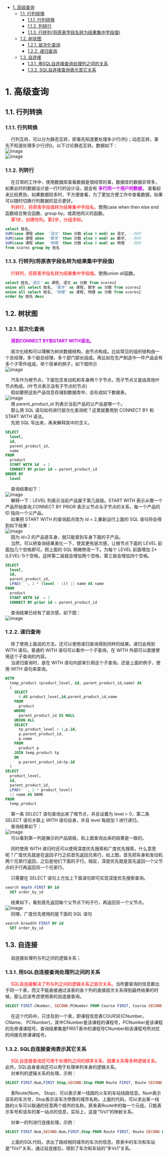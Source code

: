 

<!-- TOC -->

- [1. 高级查询](#1-高级查询)
    - [1.1. 行列转换](#11-行列转换)
        - [1.1.1. 行列转换](#111-行列转换)
        - [1.1.2. 列转行](#112-列转行)
        - [1.1.3. 行转列(将原表字段名转为结果集中字段值)](#113-行转列将原表字段名转为结果集中字段值)
    - [1.2. 树状图](#12-树状图)
        - [1.2.1. 层次化查询](#121-层次化查询)
        - [1.2.2. 递归查询](#122-递归查询)
    - [1.3. 自连接](#13-自连接)
        - [1.3.1. 用SQL自连接查询处理列之间的关系](#131-用sql自连接查询处理列之间的关系)
        - [1.3.2. SQL自连接查询表示其它关系](#132-sql自连接查询表示其它关系)

<!-- /TOC -->


# 1. 高级查询
<!-- 

-->

## 1.1. 行列转换  
### 1.1.1. 行列转换  
&emsp; 行列互转，可以分为静态互转，即事先知道要处理多少行(列)；动态互转，事先不知道处理多少行(列)。以下讨论静态互转。数据如下：  
![image](http://182.92.69.8:8081/img/SQL/sql-9.png)  
![image](http://182.92.69.8:8081/img/SQL/sql-10.png)  

### 1.1.2. 列转行  
&emsp; 在日常的工作中，使用数据库查看数据是很经常的事，数据库的数据非常多，如果此时的数据设计是一行行的设计话，就会有 **<font color = "clime">多行同一个用户的数据，</font>** 查看起来比较费劲，如果数据较多时，不方便查看，为了更加方便工作中查看数据，如果可以随时切换行列数据的显示更好。  
&emsp; <font color = "red">列转行，将原表字段值转为结果集中字段名。</font>使用case when then else end函数结合聚合函数、group by。或其他同义的函数。  
&emsp; <font color = "red">第1步，创建伪列。第2步，分组求和。</font>  

```sql
select 姓名,
SUM(case 课程 when  '语文' then 分数 else 0 end) as 语文, --伪列
SUM(case 课程 when  '数学' then 分数 else 0 end) as 数学, --伪列
SUM(case 课程 when  '物理' then 分数 else 0 end) as 物理  --伪列
from scores group by 姓名
```

### 1.1.3. 行转列(将原表字段名转为结果集中字段值)  
&emsp; <font color = "red">行转列，将原表字段名转为结果集中字段值。</font>使用union all函数。  

```sql
select 姓名,'语文' as 课程, 语文 as 分数 from scores2 
union all select 姓名, '数学' as 课程, 数学 as 分数 from scores2 
union all select 姓名, '物理' as 课程, 物理 as 分数 from scores2 
order by 姓名 desc
```


## 1.2. 树状图  
<!-- 
SQL 高级查询 ——（层次化查询，递归）
https://cloud.tencent.com/developer/article/1559389?from=information.detail.%E5%B1%82%E6%AC%A1%E5%8C%96%E6%9F%A5%E8%AF%A2
-->
### 1.2.1. 层次化查询  
&emsp; **<font color = "clime">用到CONNECT BY和START WITH语法。</font>**   

&emsp; 层次化结构可以理解为树状数据结构，由节点构成。比如常见的组织结构由一个总经理，多个副总经理，多个部门部长组成。再比如在生产制造中一件产品会有多个子零件组成。举个简单的例子，如下图所示  
![image](http://182.92.69.8:8081/img/SQL/sql-155.png)  

&emsp; 汽车作为根节点，下面包含发动机和车身两个子节点，而子节点又是由其他叶节点构成。(叶节点表示没有子节点的节点)  
&emsp; 假如要把这些产品信息存储到数据库中，会形成如下数据表。  
![image](http://182.92.69.8:8081/img/SQL/sql-156.png)  
&emsp; 用 parent_product_id 列表示当前产品的父产品是哪一个。  
&emsp; 那么用 SQL 语句如何进行层次化查询呢？这里就要用到 CONNECT BY 和 START WITH 语法。  
&emsp; 先把 SQL 写出来，再来解释其中的含义。  

```sql
SELECT
  level,
  id,
  parent_product_id,
  name
FROM
  product
  START WITH id  = 1
  CONNECT BY prior id = parent_product_id
ORDER BY
  level
```

&emsp; 查询结果如下：  
![image](http://182.92.69.8:8081/img/SQL/sql-157.png)  
&emsp; 解释一下：LEVEL 列表示当前产品属于第几层级。START WITH 表示从哪一个产品开始查询,CONNECT BY PRIOR 表示父节点与子节点的关系，每一个产品的 ID 指向一个父产品。  
&emsp; 如果把 START WITH 的查询起点改为 id = 2,重新运行上面的 SQL 语句将会得到如下结果：  
![image](http://182.92.69.8:8081/img/SQL/sql-158.png)  
&emsp; 因为 id=2 的产品是车身，就只能查到车身下面的子产品。  
&emsp; 当然，可以把查询结果美化一下，使其更有层次感，让根节点下面的 LEVEL 前面加几个空格即可。把上面的 SQL 稍微修改一下。为每个 LEVEL 前面增加 2*(LEVEL-1)个空格，这样第二层就会增加两个空格，第三层会增加四个空格。  

```sql
SELECT
  level,
  id,
  parent_product_id,
  LPAD(' ', 2 * (level - 1)) || name AS name
FROM
  product
  START WITH id  = 1
  CONNECT BY prior id = parent_product_id
```

&emsp; 查询结果已经有了层次感，如下图：  
![image](http://182.92.69.8:8081/img/SQL/sql-159.png)  

### 1.2.2. 递归查询  
&emsp; 除了使用上面说的方法，还可以使用递归查询得到同样的结果。递归会用到 WITH 语句。普通的 WITH 语句可以看作一个子查询，在 WITH 外部可以直接使用这个子查询的内容。  
&emsp; 当递归查询时，是在 WITH 语句内部来引用这个子查询。还是上面的例子，使用 WITH 语句来查询。  

```sql
WITH
  temp_product (product_level, id, parent_product_id,name) AS
  (
    SELECT
      0 AS product_level,id,parent_product_id,name
    FROM
      product
    WHERE
      parent_product_id IS NULL
    UNION ALL
    SELECT
      tp.product_level + 1,p.id,
      p.parent_product_id,
      p.name
    FROM
      product p
    JOIN temp_product tp
    ON
      p.parent_product_id=tp.id
  )
SELECT
  product_level,
  id,
  parent_product_id,
  LPAD(' ', 2 * product_level)
  || name AS NAME
FROM
  temp_product
```

&emsp; 第一条 SELECT 语句查询出来了根节点，并且设置为 level = 0，第二条SELECT 语句关联上 WITH 语句自身，并且 level 每层加 1 进行递归。   
&emsp; 查询结果如下：   
![image](http://182.92.69.8:8081/img/SQL/sql-160.png)  
&emsp; 可以看到第一列是展示的产品层级，和上面查询出来的结果是一致的。  

&emsp; 同时使用 WITH 递归时还可以使用深度优先搜索和广度优先搜索，什么意思呢？广度优先就是在返回子行之前首先返回兄弟行，如上图，首先把车身和发动机两个兄弟行返回，之后是他们下面的子行。相反，深度优先就是首先返回一个父节点的子行再返回另一个兄弟行。  

&emsp; 只需要在 SELECT 语句上方加上下面语句即可实现深度优先搜索查询。    

```sql
search depth FIRST BY id
  SET order_by_id
```

&emsp; 结果如下，看到首先返回每个父节点下的子行，再返回另一个父节点。  
![image](http://182.92.69.8:8081/img/SQL/sql-161.png)  
&emsp; 同理，广度优先使用的是下面的 SQL 语句    

```sql
search breadth FIRST BY id
  SET order_by_id
```

## 1.3. 自连接  
&emsp; 自连接处理列与列之间的逻辑关系；  

### 1.3.1. 用SQL自连接查询处理列之间的关系  
&emsp; <font color = "red">SQL自连接解决了列与列之间的逻辑关系之层次关系。</font>当所要查询的信息都出于同一个表，而又不能直接通过该表的各个列的直接层次关系得到最终结果的时候，那么应该考虑使用表的自连接查询。  

```sql
SELECT FIRST.CNumber, SECOND.PCNumber FROM Course FIRST, Course SECOND WHERE FIRST.PCNumber=SECOND.CNumber;  
```
&emsp; 在这个代码中，只涉及到一个表，即课程信息表COURSE(CNumber，CName， PCNumber)，其中CNumber是该课程的课程号，PCNumber是该课程的先修课课程号。查询结果集是FIRST表中的课程号CNumber和该课程号所对应的间接先修课课程号。  

### 1.3.2. SQL自连接查询表示其它关系  
&emsp; <font color = "red">SQL自连接查询还可用于处理列之间的顺序关系、因果关系等多种逻辑关系。</font>此外，SQL自身查询还可以用于处理单列本身的逻辑关系。  
&emsp; 对单列的逻辑关系的处理，示例：  

```sql
SELECT FIRST.Num,FIRST Stop,SECOND.Stop FROM Route FIRST, Route SECOND WHERE FIRST.NUM=SECOND.NUM;
```
&emsp; 表Route(Num， Stop)，可以表示某一线路的火车的车站线路信息。Num表示该车的车次号，Stop表示该车次停靠的城市名称。上面的代码，可以求出某一线路的火车可以联通的任意两个城市的名称。原来表Route中的每一个元组，只能表示车号和该车的某一站点的信息，实际上，这是“1Vs1”的映射关系。  

&emsp; 对单一的列进行连接处理，示例：  

```sql
SELECT FIRST.Num,SECOND.Num,FIRST.Stop FROM Route FIRST, Route SECOND WHERE FRIST.Stop=SECOND.Stop;
```
&emsp; 上面的SQL代码，求出了路经相同城市的车次的信息。原表中的车次和车站是“1Vs1”关系，通过自连接后，得到了车次和车站的“多Vs1”关系。  

